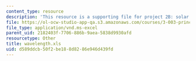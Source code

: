 ```yaml
---
content_type: resource
description: 'This resource is a supporting file for project 2B: solar cell performance.'
file: https://ol-ocw-studio-app-qa.s3.amazonaws.com/courses/3-003-principles-of-engineering-practice-spring-2010/d589ddcb50f2be188d8286e946d439fd_wavelength.xls
file_type: application/vnd.ms-excel
parent_uid: 2182403f-7706-886b-9aea-5838d9930afd
resourcetype: Other
title: wavelength.xls
uid: d589ddcb-50f2-be18-8d82-86e946d439fd
---
```

